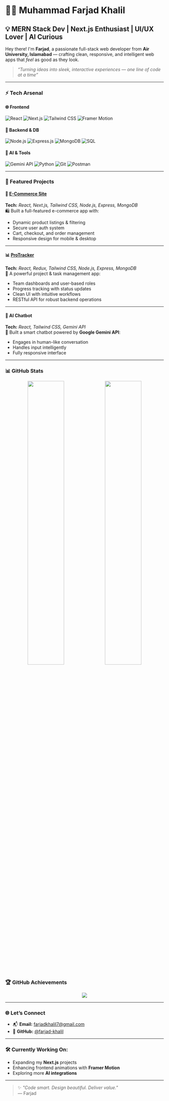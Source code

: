 # 👨‍💻 Muhammad Farjad Khalil

## 💡 MERN Stack Dev | Next.js Enthusiast | UI/UX Lover | AI Curious

Hey there! I'm **Farjad**, a passionate full-stack web developer from **Air University, Islamabad** — crafting clean, responsive, and intelligent web apps that *feel* as good as they look.

> _“Turning ideas into sleek, interactive experiences — one line of code at a time”_

---

### ⚡️ Tech Arsenal

#### 🌐 Frontend  
![React](https://img.shields.io/badge/React-61DAFB?style=flat&logo=react&logoColor=black)
![Next.js](https://img.shields.io/badge/Next.js-black?style=flat&logo=next.js)
![Tailwind CSS](https://img.shields.io/badge/TailwindCSS-06B6D4?style=flat&logo=tailwind-css)
![Framer Motion](https://img.shields.io/badge/FramerMotion-0055FF?style=flat&logo=framer)

#### 🧠 Backend & DB  
![Node.js](https://img.shields.io/badge/Node.js-339933?style=flat&logo=node.js)
![Express.js](https://img.shields.io/badge/Express-black?style=flat&logo=express)
![MongoDB](https://img.shields.io/badge/MongoDB-4DB33D?style=flat&logo=mongodb)
![SQL](https://img.shields.io/badge/SQL-4479A1?style=flat&logo=postgresql)

#### 🤖 AI & Tools  
![Gemini API](https://img.shields.io/badge/Gemini_API-FF9800?style=flat&logo=google)
![Python](https://img.shields.io/badge/Python-blue?style=flat&logo=python)
![Git](https://img.shields.io/badge/Git-F05032?style=flat&logo=git)
![Postman](https://img.shields.io/badge/Postman-FF6C37?style=flat&logo=postman)


---

### 🚀 Featured Projects

#### 🛒 [E-Commerce Site](https://github.com/farjad-khalil/E-Commerce-Site)
**Tech:** *React, Next.js, Tailwind CSS, Node.js, Express, MongoDB*  
🛍️ Built a full-featured e-commerce app with:
- Dynamic product listings & filtering
- Secure user auth system
- Cart, checkout, and order management
- Responsive design for mobile & desktop

---

#### 📊 [ProTracker](https://github.com/farjad-khalil/ProTracker)
**Tech:** *React, Redux, Tailwind CSS, Node.js, Express, MongoDB*  
📅 A powerful project & task management app:
- Team dashboards and user-based roles
- Progress tracking with status updates
- Clean UI with intuitive workflows
- RESTful API for robust backend operations

---

#### 🤖 AI Chatbot
**Tech:** *React, Tailwind CSS, Gemini API*  
💬 Built a smart chatbot powered by **Google Gemini API**:
- Engages in human-like conversation
- Handles input intelligently
- Fully responsive interface

---

### 📊 GitHub Stats

<p align="center">
  <img src="https://github-readme-stats.vercel.app/api?username=farjad-khalil&show_icons=true&theme=radical" width="48%" />
  <img src="https://github-readme-streak-stats.herokuapp.com/?user=farjad-khalil&theme=radical" width="48%" />
</p>

### 🏆 GitHub Achievements

<p align="center">
  <img src="https://github-profile-trophy.vercel.app/?username=farjad-khalil&theme=tokyonight&margin-w=15" />
</p>






---

### 🌐 Let’s Connect

- 📬 **Email:** [farjadkhalil7@gmail.com](mailto:farjadkhalil7@gmail.com)
- 💼 **GitHub:** [@farjad-khalil](https://github.com/farjad-khalil)

---

### 🛠️ Currently Working On:
- Expanding my **Next.js** projects
- Enhancing frontend animations with **Framer Motion**
- Exploring more **AI integrations**

---

> ✨ *"Code smart. Design beautiful. Deliver value."*  
> — Farjad
